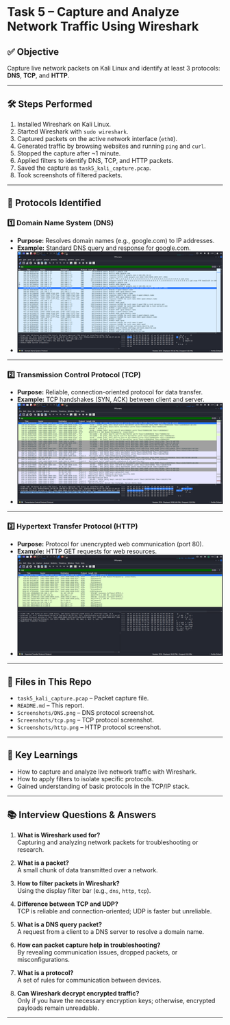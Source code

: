 # Task 5 – Capture and Analyze Network Traffic Using Wireshark

## ✅ Objective
Capture live network packets on Kali Linux and identify at least 3 protocols: **DNS**, **TCP**, and **HTTP**.

---

## 🛠️ Steps Performed

1. Installed Wireshark on Kali Linux.
2. Started Wireshark with `sudo wireshark`.
3. Captured packets on the active network interface (`eth0`).
4. Generated traffic by browsing websites and running `ping` and `curl`.
5. Stopped the capture after ~1 minute.
6. Applied filters to identify DNS, TCP, and HTTP packets.
7. Saved the capture as `task5_kali_capture.pcap`.
8. Took screenshots of filtered packets.

---

## 🔎 Protocols Identified

### 1️⃣ Domain Name System (DNS)
- **Purpose:** Resolves domain names (e.g., google.com) to IP addresses.
- **Example:** Standard DNS query and response for google.com.
- ![DNS Screenshot](Screenshots/DNS.png)

---

### 2️⃣ Transmission Control Protocol (TCP)
- **Purpose:** Reliable, connection-oriented protocol for data transfer.
- **Example:** TCP handshakes (SYN, ACK) between client and server.
- ![TCP Screenshot](Screenshots/tcp.png)

---

### 3️⃣ Hypertext Transfer Protocol (HTTP)
- **Purpose:** Protocol for unencrypted web communication (port 80).
- **Example:** HTTP GET requests for web resources.
- ![HTTP Screenshot](Screenshots/http.png)

---

## 📁 Files in This Repo
- `task5_kali_capture.pcap` – Packet capture file.
- `README.md` – This report.
- `Screenshots/DNS.png` – DNS protocol screenshot.
- `Screenshots/tcp.png` – TCP protocol screenshot.
- `Screenshots/http.png` – HTTP protocol screenshot.

---

## 📝 Key Learnings
- How to capture and analyze live network traffic with Wireshark.
- How to apply filters to isolate specific protocols.
- Gained understanding of basic protocols in the TCP/IP stack.

---

## 📚 Interview Questions & Answers

1. **What is Wireshark used for?**  
   Capturing and analyzing network packets for troubleshooting or research.

2. **What is a packet?**  
   A small chunk of data transmitted over a network.

3. **How to filter packets in Wireshark?**  
   Using the display filter bar (e.g., `dns`, `http`, `tcp`).

4. **Difference between TCP and UDP?**  
   TCP is reliable and connection-oriented; UDP is faster but unreliable.

5. **What is a DNS query packet?**  
   A request from a client to a DNS server to resolve a domain name.

6. **How can packet capture help in troubleshooting?**  
   By revealing communication issues, dropped packets, or misconfigurations.

7. **What is a protocol?**  
   A set of rules for communication between devices.

8. **Can Wireshark decrypt encrypted traffic?**  
   Only if you have the necessary encryption keys; otherwise, encrypted payloads remain unreadable.

---

